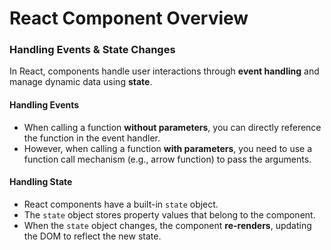 # React Component Overview

### Handling Events & State Changes

In React, components handle user interactions through **event handling** and manage dynamic data using **state**.

#### Handling Events
- When calling a function **without parameters**, you can directly reference the function in the event handler.
- However, when calling a function **with parameters**, you need to use a function call mechanism (e.g., arrow function) to pass the arguments.

#### Handling State
- React components have a built-in `state` object.
- The `state` object stores property values that belong to the component.
- When the `state` object changes, the component **re-renders**, updating the DOM to reflect the new state.
